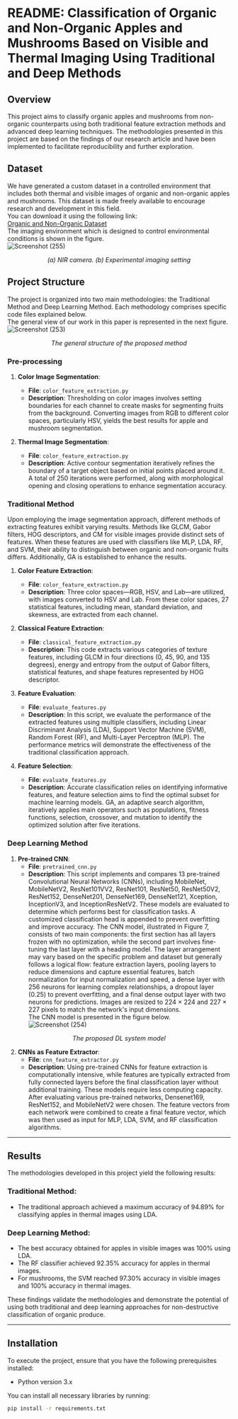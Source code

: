 # README: Classification of Organic and Non-Organic Apples and Mushrooms Based on Visible and Thermal Imaging Using Traditional and Deep Methods   

## Overview  
This project aims to classify organic apples and mushrooms from non-organic counterparts using both traditional feature extraction methods and advanced deep learning techniques. The methodologies presented in this project are based on the findings of our research article and have been implemented to facilitate reproducibility and further exploration.  

## Dataset  
We have generated a custom dataset in a controlled environment that includes both thermal and visible images of organic and non-organic apples and mushrooms. This dataset is made freely available to encourage research and development in this field.  
You can download it using the following link:  
[Organic and Non-Organic Dataset](https://data.mendeley.com/datasets/pwzk7dj5wf/1)  
The imaging environment which is designed to control environmental conditions is shown in the figure.  
![Screenshot (255)](https://github.com/user-attachments/assets/c125ec4f-a90e-4b4a-8a64-f0613fd14a9c)  

<p align="center">  
    <em> (a) NIR camera. (b) Experimental imaging setting</em>  
</p>  

## Project Structure  
The project is organized into two main methodologies: the Traditional Method and Deep Learning Method. Each methodology comprises specific code files explained below.  
The general view of our work in this paper is represented in the next figure.  
![Screenshot (253)](https://github.com/user-attachments/assets/9520e98d-21ba-4740-b880-182a95f5bed1)  
<p align="center">  
    <em> The general structure of the proposed method</em>  
</p>  

### Pre-processing  
1. **Color Image Segmentation**:  
   - **File**: `color_feature_extraction.py`  
   - **Description**: Thresholding on color images involves setting boundaries for each channel to create masks for segmenting fruits from the background. Converting images from RGB to different color spaces, particularly HSV, yields the best results for apple and mushroom segmentation.  

2. **Thermal Image Segmentation**:  
   - **File**: `color_feature_extraction.py`  
   - **Description**: Active contour segmentation iteratively refines the boundary of a target object based on initial points placed around it. A total of 250 iterations were performed, along with morphological opening and closing operations to enhance segmentation accuracy.  

### Traditional Method  
Upon employing the image segmentation approach, different methods of extracting features exhibit varying results. Methods like GLCM, Gabor filters, HOG descriptors, and CM for visible images provide distinct sets of features. When these features are used with classifiers like MLP, LDA, RF, and SVM, their ability to distinguish between organic and non-organic fruits differs. Additionally, GA is established to enhance the results.  

1. **Color Feature Extraction**:  
   - **File**: `color_feature_extraction.py`  
   - **Description**: Three color spaces—RGB, HSV, and Lab—are utilized, with images converted to HSV and Lab. From these color spaces, 27 statistical features, including mean, standard deviation, and skewness, are extracted from each channel.   

2. **Classical Feature Extraction**:  
   - **File**: `classical_feature_extraction.py`  
   - **Description**: This code extracts various categories of texture features, including GLCM in four directions (0, 45, 90, and 135 degrees), energy and entropy from the output of Gabor filters, statistical features, and shape features represented by HOG descriptor.  

3. **Feature Evaluation**:  
   - **File**: `evaluate_features.py`  
   - **Description**: In this script, we evaluate the performance of the extracted features using multiple classifiers, including Linear Discriminant Analysis (LDA), Support Vector Machine (SVM), Random Forest (RF), and Multi-Layer Perceptron (MLP). The performance metrics will demonstrate the effectiveness of the traditional classification approach.  

4. **Feature Selection**:  
   - **File**: `evaluate_features.py`  
   - **Description**: Accurate classification relies on identifying informative features, and feature selection aims to find the optimal subset for machine learning models. GA, an adaptive search algorithm, iteratively applies main operators such as populations, fitness functions, selection, crossover, and mutation to identify the optimized solution after five iterations.  

### Deep Learning Method  

1. **Pre-trained CNN**:  
   - **File**: `pretrained_cnn.py`  
   - **Description**: This script implements and compares 13 pre-trained Convolutional Neural Networks (CNNs), including MobileNet, MobileNetV2, ResNet101VV2, ResNet101, ResNet50, ResNet50V2, ResNet152, DenseNet201, DenseNet169, DenseNet121, Xception, InceptionV3, and InceptionResNetV2. These models are evaluated to determine which performs best for classification tasks. A customized classification head is appended to prevent overfitting and improve accuracy. The CNN model, illustrated in Figure 7, consists of two main components: the first section has all layers frozen with no optimization, while the second part involves fine-tuning the last layer with a heading model. The layer arrangement may vary based on the specific problem and dataset but generally follows a logical flow: feature extraction layers, pooling layers to reduce dimensions and capture essential features, batch normalization for input normalization and speed, a dense layer with 256 neurons for learning complex relationships, a dropout layer (0.25) to prevent overfitting, and a final dense output layer with two neurons for predictions. Images are resized to 224 × 224 and 227 × 227 pixels to match the network's input dimensions.  
The CNN model is presented in the figure below.  
![Screenshot (254)](https://github.com/user-attachments/assets/6e829dfe-54bd-41b7-82bb-8c1996754560)  
<p align="center">  
    <em> The proposed DL system model</em>  
</p>  

2. **CNNs as Feature Extractor**:  
   - **File**: `cnn_feature_extractor.py`  
   - **Description**: Using pre-trained CNNs for feature extraction is computationally intensive, while features are typically extracted from fully connected layers before the final classification layer without additional training. These models require less computing capacity. After evaluating various pre-trained networks, Densenet169, ResNet152, and MobileNetV2 were chosen. The feature vectors from each network were combined to create a final feature vector, which was then used as input for MLP, LDA, SVM, and RF classification algorithms.  

---  

## Results  
The methodologies developed in this project yield the following results:  

### Traditional Method:  
- The traditional approach achieved a maximum accuracy of 94.89% for classifying apples in thermal images using LDA.  

### Deep Learning Method:  
- The best accuracy obtained for apples in visible images was 100% using LDA.  
- The RF classifier achieved 92.35% accuracy for apples in thermal images.  
- For mushrooms, the SVM reached 97.30% accuracy in visible images and 100% accuracy in thermal images.  

These findings validate the methodologies and demonstrate the potential of using both traditional and deep learning approaches for non-destructive classification of organic produce.  

---  

## Installation  
To execute the project, ensure that you have the following prerequisites installed:  
- Python version 3.x  

You can install all necessary libraries by running:  

```bash  
pip install -r requirements.txt
